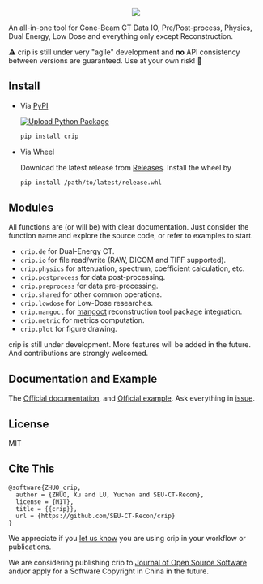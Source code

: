 <p align="center">
  <img src="crip.png" />
</p>
An all-in-one tool for Cone-Beam CT Data IO, Pre/Post-process, Physics, Dual Energy, Low Dose and everything only except Reconstruction.

:warning: crip is still under very "agile" development and **no** API consistency between versions are guaranteed. Use at your own risk! :construction:

## Install

- Via [PyPI](https://pypi.org/project/crip/)

  [![Upload Python Package](https://github.com/SEU-CT-Recon/crip/actions/workflows/python-publish.yml/badge.svg)](https://github.com/SEU-CT-Recon/crip/actions/workflows/python-publish.yml)

  ```sh
  pip install crip
  ```

- Via Wheel

  Download the latest release from [Releases](https://github.com/SEU-CT-Recon/crip/releases). Install the wheel by

  ```sh
  pip install /path/to/latest/release.whl
  ```

## Modules

All functions are (or will be) with clear documentation. Just consider the function name and explore the source code, or refer to examples to start.

- `crip.de` for Dual-Energy CT.
- `crip.io` for file read/write (RAW, DICOM and TIFF supported).
- `crip.physics` for attenuation, spectrum, coefficient calculation, etc.
- `crip.postprocess` for data post-processing.
- `crip.preprocess` for data pre-processing.
- `crip.shared` for other common operations.
- `crip.lowdose` for Low-Dose researches.
- `crip.mangoct` for [mangoct](https://github.com/SEU-CT-Recon/mandoct) reconstruction tool package integration.
- `crip.metric` for metrics computation.
- `crip.plot` for figure drawing.

crip is still under development. More features will be added in the future. And contributions are strongly welcomed.

## Documentation and Example

The [Official documentation](seu-ct-recon.github.io/crip), and [Official example](./example). Ask everything in [issue](https://github.com/SEU-CT-Recon/crip/issues).

## License

MIT

## Cite This

```
@software{ZHUO_crip,
  author = {ZHUO, Xu and LU, Yuchen and SEU-CT-Recon},
  license = {MIT},
  title = {{crip}},
  url = {https://github.com/SEU-CT-Recon/crip}
}
```

We appreciate if you [let us know](https://github.com/SEU-CT-Recon/crip/issues) you are using crip in your workflow or publications.

We are considering publishing crip to [Journal of Open Source Software](https://joss.theoj.org/) and/or apply for a Software Copyright in China in the future.
